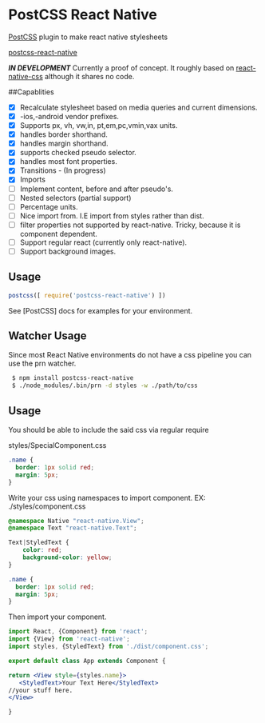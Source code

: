 # PostCSS React Native
[PostCSS](https://github.com/postcss/postcss) plugin to make react native stylesheets

[postcss-react-native](https://github.com/jspears/postcss-react-native)

***IN DEVELOPMENT***
Currently a proof of concept.  It roughly based on  [react-native-css](https://github.com/sabeurthabti/react-native-css)
although it shares no code.

##Capablities
 - [x] Recalculate stylesheet based on media queries and current dimensions.
 - [x] -ios,-android vendor prefixes.
 - [x] Supports px, vh, vw,in, pt,em,pc,vmin,vax units.
 - [x] handles border shorthand.
 - [x] handles margin shorthand.
 - [x] supports checked pseudo selector.
 - [x] handles most font properties.
 - [x] Transitions - (In progress)
 - [x] Imports
 - [ ] Implement content, before and after pseudo's.
 - [ ] Nested selectors (partial support)
 - [ ] Percentage units.
 - [ ] Nice import from. I.E import from styles rather than dist.
 - [ ] filter properties not supported by react-native.  Tricky, because it is component dependent.
 - [ ] Support regular react (currently only react-native).
 - [ ] Support background images.

## Usage

```js
postcss([ require('postcss-react-native') ])
```

See [PostCSS] docs for examples for your environment.

## Watcher Usage
Since most React Native environments do not have a css pipeline
you can use the prn watcher.

```sh
 $ npm install postcss-react-native
 $ ./node_modules/.bin/prn -d styles -w ./path/to/css

```

## Usage
You should be able to include the said css via regular require

styles/SpecialComponent.css

```css
.name {
  border: 1px solid red;
  margin: 5px;
}

```

Write your css using namespaces to import component.
EX: ./styles/component.css
```css
@namespace Native "react-native.View";
@namespace Text "react-native.Text";

Text|StyledText {
    color: red;
    background-color: yellow;
}

.name {
  border: 1px solid red;
  margin: 5px;
}


```

Then import your component.

```jsx
import React, {Component} from 'react';
import {View} from 'react-native';
import styles, {StyledText} from './dist/component.css';

export default class App extends Component {

return <View style={styles.name}>
   <StyledText>Your Text Here</StyledText>
//your stuff here.
</View>

}

```


